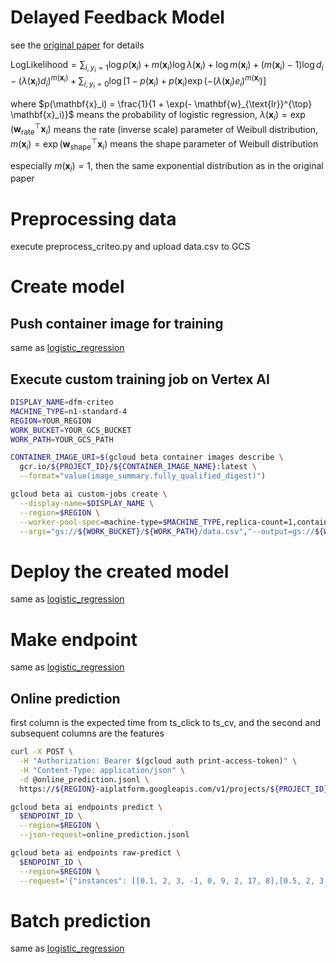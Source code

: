 # Delayed Feedback Model
see the [original paper](https://www.researchgate.net/publication/266660247_Modeling_delayed_feedback_in_display_advertising) for details

$\text{LogLikelihood} = \sum_{i,y_i=1} \log p(\mathbf{x}_i) + m(\mathbf{x}_i) \log \lambda(\mathbf{x}_i) + \log m(\mathbf{x}_i) + (m(\mathbf{x}_i)-1) \log d_i - (\lambda(\mathbf{x}_i)d_i)^{m(\mathbf{x}_i)} + \sum_{i,y_i=0} \log\left[1 - p(\mathbf{x}_i) + p(\mathbf{x}_i) \exp(-(\lambda(\mathbf{x}_i) e_i)^{m(\mathbf{x}_i})\right]$

where
$p(\mathbf{x}_i) = \frac{1}{1 + \exp(- \mathbf{w}_{\text{lr}}^{\top} \mathbf{x}_i)}$ means the probability of logistic regression,
$\lambda(\mathbf{x}_i) = \exp(\mathbf{w}_{\text{rate}}^{\top} \mathbf{x}_i)$ means the rate (inverse scale) parameter of Weibull distribution,
$m(\mathbf{x}_i) = \exp(\mathbf{w}_{\text{shape}}^{\top} \mathbf{x}_i)$ means the shape parameter of Weibull distribution

especially $m(\mathbf{x}_i) = 1$, then the same exponential distribution as in the original paper

# Preprocessing data
execute preprocess_criteo.py and upload data.csv to GCS

# Create model
## Push container image for training
same as [logistic_regression](https://github.com/imaiyu625/vertexai-custom-models/blob/main/logistic_regression/README.md#push-container-image-for-training)

## Execute custom training job on Vertex AI
```bash
DISPLAY_NAME=dfm-criteo
MACHINE_TYPE=n1-standard-4
REGION=YOUR_REGION
WORK_BUCKET=YOUR_GCS_BUCKET
WORK_PATH=YOUR_GCS_PATH

CONTAINER_IMAGE_URI=$(gcloud beta container images describe \
  gcr.io/${PROJECT_ID}/${CONTAINER_IMAGE_NAME}:latest \
  --format="value(image_summary.fully_qualified_digest)")

gcloud beta ai custom-jobs create \
  --display-name=$DISPLAY_NAME \
  --region=$REGION \
  --worker-pool-spec=machine-type=$MACHINE_TYPE,replica-count=1,container-image-uri=$CONTAINER_IMAGE_URI \
  --args="gs://${WORK_BUCKET}/${WORK_PATH}/data.csv","--output=gs://${WORK_BUCKET}/${WORK_PATH}/${DISPLAY_NAME}/"
```

# Deploy the created model
same as [logistic_regression](https://github.com/imaiyu625/vertexai-custom-models/blob/main/logistic_regression/README.md#deploy-the-created-model)

# Make endpoint
same as [logistic_regression](https://github.com/imaiyu625/vertexai-custom-models/blob/main/logistic_regression/README.md#make-endpoint)

## Online prediction
first column is the expected time from ts_click to ts_cv, and the second and subsequent columns are the features

```bash
curl -X POST \
  -H "Authorization: Bearer $(gcloud auth print-access-token)" \
  -H "Content-Type: application/json" \
  -d @online_prediction.jsonl \
  https://${REGION}-aiplatform.googleapis.com/v1/projects/${PROJECT_ID}/locations/${REGION}/endpoints/${ENDPOINT_ID}:predict

gcloud beta ai endpoints predict \
  $ENDPOINT_ID \
  --region=$REGION \
  --json-request=online_prediction.jsonl

gcloud beta ai endpoints raw-predict \
  $ENDPOINT_ID \
  --region=$REGION \
  --request='{"instances": [[0.1, 2, 3, -1, 0, 9, 2, 17, 8],[0.5, 2, 3, -1, 0, 9, 2, 17, 8]]}'
```

# Batch prediction
same as [logistic_regression](https://github.com/imaiyu625/vertexai-custom-models/blob/main/logistic_regression/README.md#batch-prediction)
